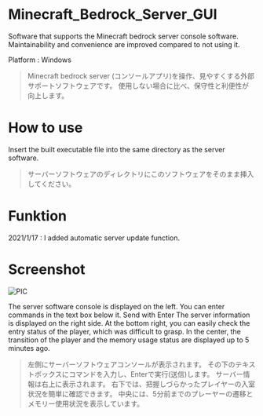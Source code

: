 # Minecraft_Bedrock_Server_GUI
Software that supports the Minecraft bedrock server console software. 
Maintainability and convenience are improved compared to not using it.

Platform : Windows

> Minecraft bedrock server (コンソールアプリ)を操作、見やすくする外部サポートソフトウェアです。
使用しない場合に比べ、保守性と利便性が向上します。

# How to use
  Insert the built executable file into the same directory as the server software.
  > サーバーソフトウェアのディレクトリにこのソフトウェアをそのまま挿入してください。
  
# Funktion
  2021/1/17 : I added automatic server update function.

# Screenshot

![PIC](https://user-images.githubusercontent.com/76650151/103246087-900af200-49a5-11eb-8aa0-c7fbb970aeec.png)

The server software console is displayed on the left. 
You can enter commands in the text box below it. Send with Enter
The server information is displayed on the right side.
At the bottom right, you can easily check the entry status of the player, which was difficult to grasp.
In the center, the transition of the player and the memory usage status are displayed up to 5 minutes ago.

> 左側にサーバーソフトウェアコンソールが表示されます。
その下のテキストボックスにコマンドを入力し、Enterで実行(送信)します。
サーバー情報は右上に表示されます。
右下では、把握しづらかったプレイヤーの入室状況を簡単に確認できます。
中央には、5分前までのプレーヤーの遷移とメモリー使用状況を表示しています。
